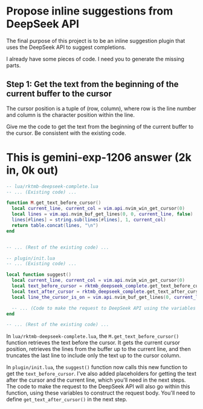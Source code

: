 # Propose inline suggestions from DeepSeek API

The final purpose of this project is to be an inline suggestion plugin that uses the DeepSeek API to suggest completions.

I already have some pieces of code.
I need you to generate the missing parts.

## Step 1: Get the text from the beginning of the current buffer to the cursor

The cursor position is a tuple of (row, column), where row is the line number and column is the character position within the line.

Give me the code to get the text from the beginning of the current buffer to the cursor.
Be consistent with the existing code.




# This is gemini-exp-1206 answer (2k in, 0k out)

```lua
-- lua/rktmb-deepseek-complete.lua
-- ... (Existing code) ...

function M.get_text_before_cursor()
  local current_line, current_col = vim.api.nvim_win_get_cursor(0)
  local lines = vim.api.nvim_buf_get_lines(0, 0, current_line, false)
  lines[#lines] = string.sub(lines[#lines], 1, current_col)
  return table.concat(lines, "\n")
end


-- ... (Rest of the existing code) ...


```

```lua
-- plugin/init.lua
-- ... (Existing code) ...

local function suggest()
  local current_line, current_col = vim.api.nvim_win_get_cursor(0)
  local text_before_cursor = rktmb_deepseek_complete.get_text_before_cursor()
  local text_after_cursor = rktmb_deepseek_complete.get_text_after_cursor()
  local line_the_cursor_is_on = vim.api.nvim_buf_get_lines(0, current_line -1, current_line, false)[1]

  -- ... (Code to make the request to DeepSeek API using the variables above) ...
end

-- ... (Rest of the existing code) ...

```

In `lua/rktmb-deepseek-complete.lua`, the `M.get_text_before_cursor()` function retrieves the text before the cursor.  It gets the current cursor position, retrieves the lines from the buffer up to the current line, and then truncates the last line to include only the text up to the cursor column.

In `plugin/init.lua`, the `suggest()` function now calls this new function to get the `text_before_cursor`.  I've also added placeholders for getting the text after the cursor and the current line, which you'll need in the next steps.  The code to make the request to the DeepSeek API will also go within this function, using these variables to construct the request body.  You'll need to define `get_text_after_cursor()` in the next step.
